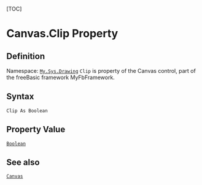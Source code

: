 [TOC]
# Canvas.Clip Property

## Definition
Namespace: [`My.Sys.Drawing`](My.Sys.Drawing.md)
`Clip` is property of the Canvas control, part of the freeBasic framework MyFbFramework.
## Syntax
```freeBasic
Clip As Boolean
```
## Property Value
[`Boolean`]("https://www.freebasic.net/wiki/KeyPgBoolean")
## See also
[`Canvas`](Canvas.md)
